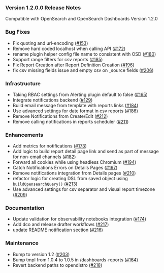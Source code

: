 ### **Version 1.2.0.0 Release Notes**
Compatible with OpenSearch and OpenSearch Dashboards Version 1.2.0

### **Bug Fixes**
* Fix quoting and url-encoding ([#153](https://github.com/opensearch-project/dashboards-reports/pull/153))
* Remove hard coded localhost when calling API ([#172](https://github.com/opensearch-project/dashboards-reports/pull/172))
* rename plugin helper config file name to consistent with OSD ([#180](https://github.com/opensearch-project/dashboards-reports/pull/180))
* Support range filters for csv reports ([#185](https://github.com/opensearch-project/dashboards-reports/pull/185))
* Fix Report Creation after Report Definition Creation ([#196](https://github.com/opensearch-project/dashboards-reports/pull/196))
* fix csv missing fields issue and empty csv on _source fields ([#206](https://github.com/opensearch-project/dashboards-reports/pull/206))


### **Infrastructure**
* Taking RBAC settings from Alerting plugin default to false ([#165](https://github.com/opensearch-project/dashboards-reports/pull/165))
* Integrate notifications backend ([#129](https://github.com/opensearch-project/dashboards-reports/pull/129))
* Build email message from template with reports links ([#184](https://github.com/opensearch-project/dashboards-reports/pull/184))
* Use advanced settings for date format in csv reports ([#186](https://github.com/opensearch-project/dashboards-reports/pull/186))
* Remove Notifications from Create/Edit ([#212](https://github.com/opensearch-project/dashboards-reports/pull/212))
* Remove calling notifications in reports scheduler ([#211](https://github.com/opensearch-project/dashboards-reports/pull/211))


### **Enhancements**
* Add metrics for notifications ([#173](https://github.com/opensearch-project/dashboards-reports/pull/173))
* Add logic to build report detail page link and send as part of message for non-email channels ([#182](https://github.com/opensearch-project/dashboards-reports/pull/182))
* Forward all cookies while using headless Chromium ([#194](https://github.com/opensearch-project/dashboards-reports/pull/194))
* Catch Notifications Errors on Details Pages ([#197](https://github.com/opensearch-project/dashboards-reports/pull/197))
* Remove notifications integration from Details pages ([#210](https://github.com/opensearch-project/dashboards-reports/pull/210))
* refactor logic for creating DSL from saved object using `buildOpensearchQuery()` ([#213](https://github.com/opensearch-project/dashboards-reports/pull/213))
* Use advanced settings for csv separator and visual report timezone ([#209](https://github.com/opensearch-project/dashboards-reports/pull/209))

### **Documentation**
* Update validation for observability notebooks integration ([#174](https://github.com/opensearch-project/dashboards-reports/pull/174))
* Add dco and release drafter workflows ([#217](https://github.com/opensearch-project/dashboards-reports/pull/217))
* update README notification section ([#216](https://github.com/opensearch-project/dashboards-reports/pull/216))

### **Maintenance**
* Bump to version 1.2 ([#203](https://github.com/opensearch-project/dashboards-reports/pull/203))
* Bump tmpl from 1.0.4 to 1.0.5 in /dashboards-reports ([#164](https://github.com/opensearch-project/dashboards-reports/pull/164))
* Revert backend paths to opendistro  ([#218](https://github.com/opensearch-project/dashboards-reports/pull/218))

